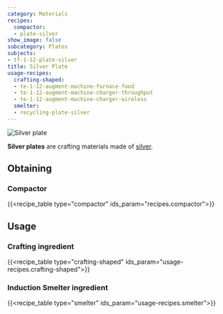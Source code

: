 ```yaml
---
category: Materials
recipes:
  compactor:
  - plate-silver
show_image: false
subcategory: Plates
subjects:
- tf-1-12-plate-silver
title: Silver Plate
usage-recipes:
  crafting-shaped:
  - te-1-12-augment-machine-furnace-food
  - te-1-12-augment-machine-charger-throughput
  - te-1-12-augment-machine-charger-wireless
  smelter:
  - recycling-plate-silver
---
```


![Silver plate](/images/docs/1.12/thermal-foundation/plate-silver.png)


**Silver plates** are crafting materials made of [silver](../silver-ingot/).


Obtaining
---------

### Compactor
{{<recipe_table type="compactor" ids_param="recipes.compactor">}}


Usage
-----

### Crafting ingredient
{{<recipe_table type="crafting-shaped" ids_param="usage-recipes.crafting-shaped">}}

### Induction Smelter ingredient
{{<recipe_table type="smelter" ids_param="usage-recipes.smelter">}}
